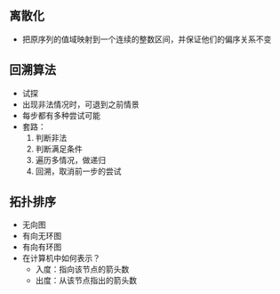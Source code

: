 ## 离散化
- 把原序列的值域映射到一个连续的整数区间，并保证他们的偏序关系不变

## 回溯算法
- 试探
- 出现非法情况时，可退到之前情景
- 每步都有多种尝试可能
- 套路：
  1. 判断非法
  2. 判断满足条件
  3. 遍历多情况，做递归
  4. 回溯，取消前一步的尝试

## 拓扑排序
- 无向图
- 有向无环图
- 有向有环图
- 在计算机中如何表示？
  - 入度：指向该节点的箭头数
  - 出度：从该节点指出的箭头数
  